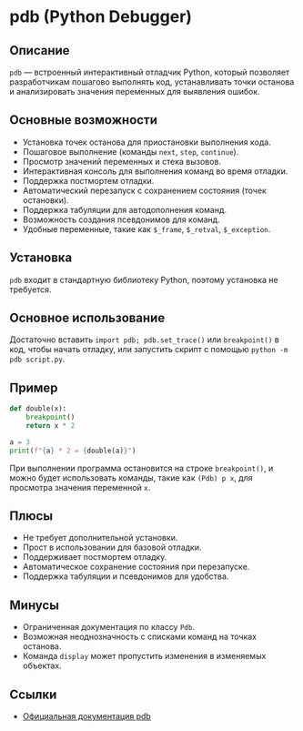 # pdb (Python Debugger)

## Описание
`pdb` — встроенный интерактивный отладчик Python, который позволяет разработчикам пошагово выполнять код, устанавливать точки останова и анализировать значения переменных для выявления ошибок.

## Основные возможности
- Установка точек останова для приостановки выполнения кода.
- Пошаговое выполнение (команды `next`, `step`, `continue`).
- Просмотр значений переменных и стека вызовов.
- Интерактивная консоль для выполнения команд во время отладки.
- Поддержка постмортем отладки.
- Автоматический перезапуск с сохранением состояния (точек остановки).
- Поддержка табуляции для автодополнения команд.
- Возможность создания псевдонимов для команд.
- Удобные переменные, такие как `$_frame`, `$_retval`, `$_exception`.

## Установка
`pdb` входит в стандартную библиотеку Python, поэтому установка не требуется.

## Основное использование
Достаточно вставить `import pdb; pdb.set_trace()` или `breakpoint()` в код, чтобы начать отладку, или запустить скрипт с помощью `python -m pdb script.py`.

## Пример
```python
def double(x):
    breakpoint()
    return x * 2

a = 3
print(f"{a} * 2 = {double(a)}")
```
При выполнении программа остановится на строке `breakpoint()`, и можно будет использовать команды, такие как `(Pdb) p x`, для просмотра значения переменной `x`.

## Плюсы
- Не требует дополнительной установки.
- Прост в использовании для базовой отладки.
- Поддерживает постмортем отладку.
- Автоматическое сохранение состояния при перезапуске.
- Поддержка табуляции и псевдонимов для удобства.

## Минусы
- Ограниченная документация по классу `Pdb`.
- Возможная неоднозначность с списками команд на точках останова.
- Команда `display` может пропустить изменения в изменяемых объектах.

## Ссылки
- [Официальная документация pdb](https://docs.python.org/3/library/pdb.html)

